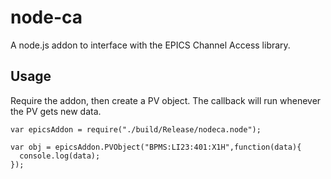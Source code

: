 node-ca
=======

A node.js addon to interface with the EPICS Channel Access library.

Usage
-----
Require the addon, then create a PV object.  The callback will run whenever the PV gets new data.

    var epicsAddon = require("./build/Release/nodeca.node");
    
    var obj = epicsAddon.PVObject("BPMS:LI23:401:X1H",function(data){
      console.log(data);
    });